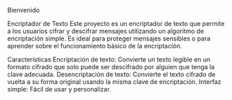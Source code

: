 Bienvenido

Encriptador de Texto
Este proyecto es un encriptador de texto que permite a los usuarios cifrar y descifrar mensajes utilizando un algoritmo de encriptación simple. Es ideal para proteger mensajes sensibles o para aprender sobre el funcionamiento básico de la encriptación.

Características
Encriptación de texto: Convierte un texto legible en un formato cifrado que solo puede ser descifrado por alguien que tenga la clave adecuada.
Desencriptación de texto: Convierte el texto cifrado de vuelta a su forma original usando la misma clave de encriptación.
Interfaz simple: Fácil de usar y personalizar.
